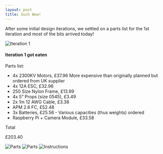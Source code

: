 ```yaml
---
layout: post
title: Such Wow!
---
```


After some initial design iterations, we settled on a parts list for the 1st iteration and most of the bits arrived today!

![Iteration 1](http://blogs.westword.com/cafesociety/baconturtlegroundbeef.jpg "Iteration 1 got eaten")
#### Iteration 1 got eaten ####

Parts list:


- 4x 2300KV Motors, £37.96 More expensive than originally planned but ordered from UK supplier
- 4x 12A ESC, £32.96
- 250 Size Nylon Frame, £13.99
- 4x 5” Props (size 0545), £3.49
- 2x 1m 12 AWG Cable, £3.38
- APM 2.6 FC, £52.48
- 3x Batteries, £25.56 - Various capacities (thus weights) ordered
- Raspberry Pi + Camera Module, £33.58
 
Total
 
£203.40
 
 
![Parts](https://lh3.googleusercontent.com/-dLl3r8Jby3M/U-o18KworuI/AAAAAAAAK6I/klDgnUH1V-M/s640/20140812_164200.jpg)
![Parts](https://lh5.googleusercontent.com/-5KJ9sBKVU8Y/U-o2HwTn5OI/AAAAAAAAK64/x5JEiiuDgOo/s640/20140812_164305.jpg)
![Instructions](https://lh4.googleusercontent.com/-Is-wCPlI_T8/U-o2X8ISvAI/AAAAAAAAK6g/dNmMSXXnr30/s640/20140812_164409.jpg)
